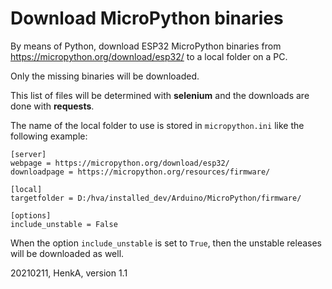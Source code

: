 Download MicroPython binaries
=============================

By means of Python, download ESP32 MicroPython binaries from https://micropython.org/download/esp32/ to a local folder on a PC.

Only the missing binaries will be downloaded.

This list of files will be determined with **selenium** and the downloads are done with **requests**.

The name of the local folder to use is stored in `micropython.ini` like the following example:

    [server]
    webpage = https://micropython.org/download/esp32/
    downloadpage = https://micropython.org/resources/firmware/
    
    [local]
    targetfolder = D:/hva/installed_dev/Arduino/MicroPython/firmware/
    
    [options]
    include_unstable = False

When the option `include_unstable` is set to `True`, then the unstable releases will be downloaded as well.

20210211, HenkA, version 1.1